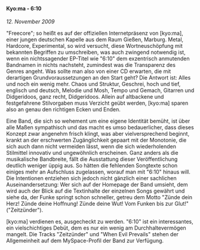 #### Kyo:ma - 6:10

_12. November 2009_

"Freecore"; so heißt es auf der offiziellen Internetpräsenz von [kyo:ma], einer jungen deutschen Kapelle aus dem Raum Gießen, Marburg. Metal, Hardcore, Experimental, so wird versucht, diese Wortneuschöpfung mit bekannten Begriffen zu umschreiben, was auch zwingend notwendig ist, wenn ein nichtssagender EP-Titel wie "6:10" dem exzentrisch anmutenden Bandnamen in nichts nachsteht, zumindest was die Transparenz des Genres angeht. Was sollte man also von einer CD erwarten, die mit derartigen Grundvoraussetzungen an den Start geht? Die Antwort ist: Alles und noch ein wenig mehr. Chaos und Struktur, Geschrei, hoch und tief, englisch und deutsch, Melodie und Mosh, Tempo und Gemach, Gitarren und Didgeridoos, ganz recht, Didgeridoos. Allein auf altbackene und festgefahrene Stilvorgaben muss Verzicht geübt werden, [kyo:ma] sparen also an genau den richtigen Ecken und Enden.

Eine Band, die sich so wehement um eine eigene Identität bemüht, ist über alle Maßen sympathisch und das macht es umso bedauerlicher, dass dieses Konzept zwar angenehm frisch klingt, was aber vielversprechend beginnt, krankt an der erschwerten Zugänglichkeit gepaart mit der Monotonie, die sich auch dann nicht vermeiden lässt, wenn die sich wiederholenden Stilmittel innovativ und ungewöhnlich erscheinen. Ganz anders als die musikalische Bandbreite, fällt die Ausstattung dieser Veröffentlichung deutlich weniger üppig aus. So hätten die fehlenden Songtexte schon einiges mehr an Aufschluss zugelassen, worauf man mit "6:10" hinaus will. Die Intentionen entziehen sich jedoch nicht gänzlich einer sachlichen Auseinandersetzung: Wer sich auf der Homepage der Band umsieht, dem wird auch der Blick auf die Textinhalte der einzelnen Songs gewährt und siehe da, der Funke springt schon schneller, getreu dem Motto "Zünde dein Herz! Zünde deine Hoffnung! Zünde deine Wut! Vom Funken bis zur Glut!" ("Zeitzünder").

[kyo:ma] verdienen es, ausgecheckt zu werden. "6:10" ist ein interessantes, ein vielschichtiges Debüt, dem es nur ein wenig am Durchhaltevermögen mangelt. Die Tracks "Zeitzünder" und "When Evil Prevails" stehen der Allgemeinheit auf dem MySpace-Profil der Band zur Verfügung.
